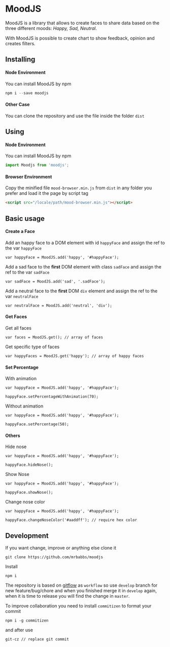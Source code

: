 # MoodJS

MoodJS is a library that allows to create faces to share data based on the
three different moods: *Happy, Sad, Neutral*.

With MoodJS is possible to create chart to show feedback, opinion and creates
filters.

## Installing

#### Node Environment

You can install MoodJS by npm

```javascript
npm i --save moodjs
```

#### Other Case

You can clone the repository and use the file inside the folder `dist`

## Using

#### Node Environment

You can install MoodJS by npm

```javascript
import Moodjs from 'moodjs';
```

#### Browser Environment

Copy the minified file `mood-browser.min.js` from `dist` in any folder
you prefer and load it the page by script tag

```html
<script src="/locale/path/mood-browser.min.js"></script>
```

## Basic usage

#### Create a Face

Add an happy face to a DOM element with id `happyFace` and assign the
ref to the var `happyFace`

```
var happyFace = MoodJS.add('happy', '#happyFace');
```

Add a sad face to the **first**  DOM element with class `sadFace` and
assign the ref to the var `sadFace`

```
var sadFace = MoodJS.add('sad', '.sadFace');
```

Add a neutral face to the **first**  DOM `div` element and assign the ref to
the var `neutralFace`

```
var neutralFace = MoodJS.add('neutral', 'div');
```

#### Get Faces

Get all faces

```
var faces = MoodJS.get(); // array of faces
```

Get specific type of faces

```
var happyFaces = MoodJS.get('happy'); // array of happy faces
```

#### Set Percentage

With animation

```
var happyFace = MoodJS.add('happy', '#happyFace');

happyFace.setPercentageWithAnimation(70);
```

Without animation

```
var happyFace = MoodJS.add('happy', '#happyFace');

happyFace.setPercentage(50);
```

#### Others

Hide nose

```
var happyFace = MoodJS.add('happy', '#happyFace');

happyFace.hideNose();
```

Show Nose

```
var happyFace = MoodJS.add('happy', '#happyFace');

happyFace.showNose();
```

Change nose color

```
var happyFace = MoodJS.add('happy', '#happyFace');

happyFace.changeNoseColor('#aaddff'); // require hex color
```

## Development

If you want change, improve or anything else clone it

```
git clone https://github.com/mrbabbs/moodjs
```

Install

```
npm i
```

The repository is based on
[gitflow](http://nvie.com/posts/a-successful-git-branching-model/) as `workflow`
so use `develop` branch for new feature/bug/chore and when you finished merge it
in `develop` again, when it is time to release you will find the change in
`master`.

To improve collaboration you need to install `commitizen` to format your commit

```
npm i -g commitizen
```

and after use

```
git-cz // replace git commit
```
